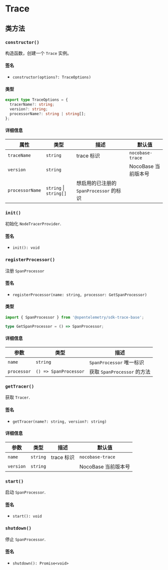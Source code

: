 # Trace

## 类方法

### `constructor()`

构造函数，创建一个 `Trace` 实例。

#### 签名

- `constructor(options?: TraceOptions)`

#### 类型

```ts
export type TraceOptions = {
  tracerName?: string;
  version?: string;
  processorName?: string | string[];
};
```

#### 详细信息

| 属性            | 类型                   | 描述                                    | 默认值              |
| --------------- | ---------------------- | --------------------------------------- | ------------------- |
| `traceName`     | `string`               | trace 标识                              | `nocobase-trace`    |
| `version`       | `string`               |                                         | NocoBase 当前版本号 |
| `processorName` | `string` \| `string[]` | 想启用的已注册的 `SpanProcessor` 的标识 |                     |

### `init()`

初始化 `NodeTracerProvider`.

#### 签名

- `init(): void`

### `registerProcessor()`

注册 `SpanProcessor`

#### 签名

- `registerProcessor(name: string, processor: GetSpanProcessor)`

#### 类型

```ts
import { SpanProcessor } from '@opentelemetry/sdk-trace-base';

type GetSpanProcessor = () => SpanProcessor;
```

#### 详细信息

| 参数        | 类型                  | 描述                        |
| ----------- | --------------------- | --------------------------- |
| `name`      | `string`              | `SpanProcessor` 唯一标识    |
| `processor` | `() => SpanProcessor` | 获取 `SpanProcessor` 的方法 |

### `getTracer()`

获取 `Tracer`.

#### 签名

- `getTracer(name?: string, version?: string)`

#### 详细信息

| 参数      | 类型     | 描述       | 默认值              |
| --------- | -------- | ---------- | ------------------- |
| `name`    | `string` | trace 标识 | `nocobase-trace`    |
| `version` | `string` |            | NocoBase 当前版本号 |

### `start()`

启动 `SpanProcessor`.

#### 签名

- `start(): void`

### `shutdown()`

停止 `SpanProcessor`.

#### 签名

- `shutdown(): Promise<void>`
